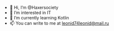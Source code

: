 - 👋 Hi, I’m @Haxersociety
- 👀 I’m interested in IT
- 🌱 I’m currently learning Kotlin
- 📫 You can write to me at leonid74leonid@mail.ru
